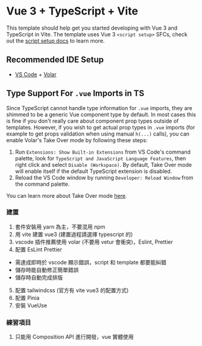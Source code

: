 # Vue 3 + TypeScript + Vite

This template should help get you started developing with Vue 3 and TypeScript in Vite. The template uses Vue 3 `<script setup>` SFCs, check out the [script setup docs](https://v3.vuejs.org/api/sfc-script-setup.html#sfc-script-setup) to learn more.

## Recommended IDE Setup

- [VS Code](https://code.visualstudio.com/) + [Volar](https://marketplace.visualstudio.com/items?itemName=johnsoncodehk.volar)

## Type Support For `.vue` Imports in TS

Since TypeScript cannot handle type information for `.vue` imports, they are shimmed to be a generic Vue component type by default. In most cases this is fine if you don't really care about component prop types outside of templates. However, if you wish to get actual prop types in `.vue` imports (for example to get props validation when using manual `h(...)` calls), you can enable Volar's Take Over mode by following these steps:

1. Run `Extensions: Show Built-in Extensions` from VS Code's command palette, look for `TypeScript and JavaScript Language Features`, then right click and select `Disable (Workspace)`. By default, Take Over mode will enable itself if the default TypeScript extension is disabled.
2. Reload the VS Code window by running `Developer: Reload Window` from the command palette.

You can learn more about Take Over mode [here](https://github.com/johnsoncodehk/volar/discussions/471).


### 建置
1. 套件安裝用 yarn 為主，不要混用 npm
2. 用​ vite 建置 vue3 (建置過程請選擇 typescript 的)
3. vscode 插件推薦使用 volar (不要用 vetur 會衝突)，Eslint, Prettier
4. 配置 EsLint Prettier 
- 需達成即時於 vscode 顯示錯誤，script 和 template 都要能糾錯
- 儲存時能自動修正簡單錯誤
- 儲存時自動完成排版
5. 配置 tailwindcss (官方有 vite vue3 的配置方式)
6. 配置 Pinia
7. 安裝 VueUse

### 練習項目
1. 只能用 Composition API 進行開發，vue 實體使用 <script setup lang="ts"> 
2. 利用 VueUse 的相關功能，製作一個懸浮可拖拉的小方塊，小方塊的懸浮樣式請用 tailwindcss
3. 小方塊內容需顯示方塊的即時位置 (x, y 值，基準點隨意)
4. 將小方塊即時位置資訊更新至 pinia 的 store state 中
5. 即時顯示 pinia state 的更新位置在首頁裡頭
